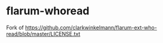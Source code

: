 # flarum-whoread
Fork of https://github.com/clarkwinkelmann/flarum-ext-who-read/blob/master/LICENSE.txt
